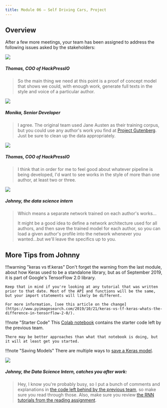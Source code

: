 ```yaml
---
title: Module 06 — Self Driving Cars, Project
---
```


## Overview

After a few more meetings, your team has been assigned to address the following issues asked by the stakeholders:

<div class="dialogue">
	<img src="{{URLROOT}}/shared/img/thomas.jpg">
	<h5>Thomas, COO of HackPressIO</h5>
	<blockquote><p>So the main thing we need at this point is a proof of concept model that shows we could, with enough work, generate full texts in the style and voice of a particular author.</p></blockquote>
</div>

<div class="dialogue">
	<img src="{{URLROOT}}/shared/img/monika.jpg">
	<h5>Monika, Senior Developer</h5>
	<blockquote><p>I agree. The original team used Jane Austen as their training corpus, but you could use any author's work you find at <a href="https://www.gutenberg.org">Project Gutenberg</a>. Just be sure to clean up the data appropriately.</p></blockquote>
</div>

<div class="dialogue">
	<img src="{{URLROOT}}/shared/img/thomas.jpg">
	<h5>Thomas, COO of HackPressIO</h5>
	<blockquote><p>I think that in order for me to feel good about whatever pipeline is being developed, I'd want to see works in the style of more than one author, at least two or three.</p></blockquote>
</div>

<div class="dialogue">
	<img src="{{URLROOT}}/shared/img/johnny.jpg">
	<h5>Johnny, the data science intern</h5>
	<blockquote><p>Which means a separate network trained on each author's works...</p><p>It might be a good idea to define a network architecture used for all authors, and then save the trained model for each author, so you can load a given author's profile into the network whenever you wanted...but we'll leave the specifics up to you.</blockquote>
</div>

## More Tips from Johnny

!!!warning "keras vs tf.keras"
	Don't forget the warning from the last module, about how Keras used to be a standalone library, but as of September 2019, it is part of Google's TensorFlow 2.0 library.

	Keep that in mind if you're looking at any tutorial that was written prior to that date. Most of the API and functions will be the same, but your import statements will likely be different. 

	For more information, [see this article on the change](https://www.pyimagesearch.com/2019/10/21/keras-vs-tf-keras-whats-the-difference-in-tensorflow-2-0/).

!!!note "Starter Code"
	This [Colab notebook](https://colab.research.google.com/github/lfalin/cse450-course/blob/master/notebooks/starter_publishing.ipynb) contains the starter code left by the previous team. 

	There may be better approaches than what that notebook is doing, but it will at least get you started.
	
!!!note "Saving Models"
	There are multiple ways to [save a Keras model](https://www.tensorflow.org/guide/keras/save_and_serialize). 

<div class="dialogue">
	<img src="{{URLROOT}}/shared/img/johnny.jpg">
	<h5>Johnny, the Data Science Intern, catches you after work:</h5>
	<blockquote><p>Hey, I know you're probably busy, so I put a bunch of comments and explanations in <a href="https://colab.research.google.com/github/lfalin/cse450-course/blob/master/notebooks/starter_publishing.ipynb">the code left behind by the previous team</a>, so make sure you read through those. Also, make sure you review <a href="./keras-rnn.html">the RNN tutorials from the reading assignment</a>.</p></blockquote>
</div>


[^1]: [COO photo by Jonas Kakaroto on Unsplash](https://unsplash.com/photos/mjRwhvqEC0U)

[^2]: [Senior Developer photo by Mimi Thian on Unsplash](https://unsplash.com/photos/8kdA2IJsjcU)

[^3]: [Data Science Intern photo by Fábio Lucas on Unsplash](https://unsplash.com/photos/iczrMDNuvzkml-pxK0Ovmw)
